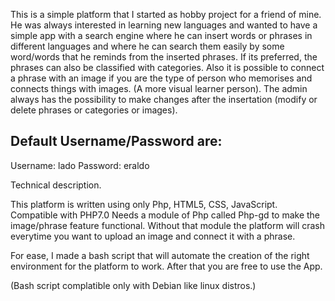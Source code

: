 This is a simple platform that I started as hobby project for a friend of mine.
He was always interested in learning new languages and wanted to have a simple app with a search engine
where he can insert words or phrases in different languages and where he can search them
easily by some word/words that he reminds from the inserted phrases.
If its preferred, the phrases can also be classified with categories.
Also it is possible to connect a phrase with an image if you are the type of person who memorises and connects things
with images. (A more visual learner person).
The admin always has the possibility to make changes after the insertation (modify or delete phrases or categories or images).

Default Username/Password are:
---------------------------------------
Username: lado
Password: eraldo

Technical description.

This platform is written using only Php, HTML5, CSS, JavaScript.
Compatible with PHP7.0
Needs a module of Php called Php-gd to make the image/phrase feature functional. Without that module the platform will crash everytime you want to upload an image and connect it with a phrase.

For ease, I made a bash script that will automate the creation of the right environment for the platform to work.
After that you are free to use the App.

(Bash script complatible only with Debian like linux distros.)
